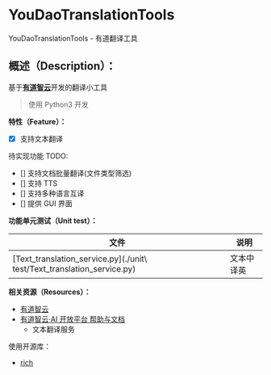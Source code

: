 # YouDaoTranslationTools
YouDaoTranslationTools - 有道翻译工具


## 概述（Description）：

基于[**有道智云**](http://ai.youdao.com/)开发的翻译小工具


> 使用 Python3 开发

**特性（Feature）：**

- [X] 支持文本翻译


待实现功能 TODO:

- [] 支持文档批量翻译(文件类型筛选)
- [] 支持 TTS
- [] 支持多种语言互译
- [] 提供 GUI 界面


**功能单元测试（Unit test）：**

| 文件 | 说明 |
| --- | --- |
| [Text_translation_service.py](./unit\ test/Text_translation_service.py) | 文本中译英 |


**相关资源（Resources）：**

- [有道智云](http://ai.youdao.com/)
- [有道智云·AI 开放平台 帮助与文档](https://ai.youdao.com/doc.s#guide)
    - 文本翻译服务

使用开源库：

- [rich](https://github.com/willmcgugan/rich)
